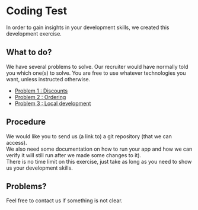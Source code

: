 # Coding Test

In order to gain insights in your development skills, we created this development exercise.

## What to do?

We have several problems to solve. Our recruiter would have normally told you which one(s) to solve.
You are free to use whatever technologies you want, unless instructed otherwise.

- [Problem 1 : Discounts](./1-discounts.md)
- [Problem 2 : Ordering](./2-ordering.md)
- [Problem 3 : Local development](./3-local-development.md)

## Procedure

We would like you to send us (a link to) a git repository (that we can access).  
We also need some documentation on how to run your app and how we can verify it will still run after we made some changes to it).  
There is no time limit on this exercise, just take as long as you need to show us your development skills.

## Problems?

Feel free to contact us if something is not clear.
